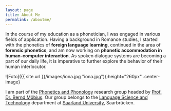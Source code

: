 ```yaml
---
layout: page
title: About Me
permalink: /aboutme/
---
```


In the course of my education as a phonetician, I was engaged in various fields of application. Having a background in Romance studies, I started with the phonetics of <strong>foreign language learning</strong>, continued in the area of <strong>forensic phonetics</strong>, and am now working on <strong>phonetic accommodation in human-computer interaction</strong>. As spoken dialogue systems are becoming a part of our daily life, it is imperative to further explore the behavior of their human interlocutor.


![Foto]({{ site.url }}/images/iona.jpg "iona.jpg"){:height="260px" .center-image}


I am part of the <a href="http://www.coli.uni-saarland.de/groups/WB/Phonetics/" target="_blank" rel="noopener">Phonetics and Phonology</a> research group headed by <a href="http://www.coli.uni-saarland.de/~moebius/" target="_blank" rel="noopener">Prof. Dr. Bernd Möbius</a>. Our group belongs to the <a href="https://www.uni-saarland.de/en/department/lst/home.html" target="_blank" rel="noopener">Language Science and Technology</a> department at <a href="https://www.uni-saarland.de/nc/en/home.html" target="_blank" rel="noopener">Saarland University</a>, Saarbrücken.
